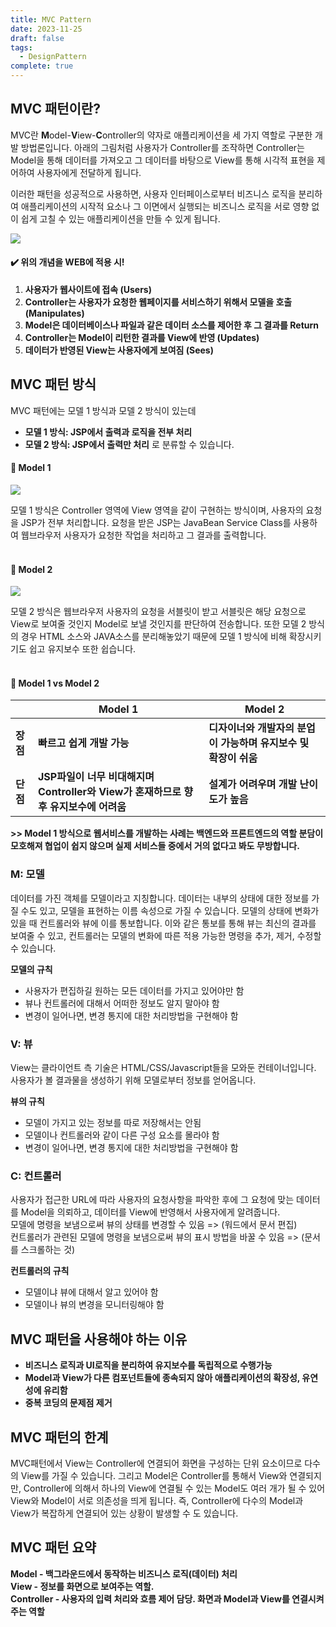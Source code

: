 ```yaml
---
title: MVC Pattern
date: 2023-11-25
draft: false
tags:
  - DesignPattern
complete: true
---
```

## MVC 패턴이란?
MVC란 **M**odel-**V**iew-**C**ontroller의 약자로 애플리케이션을 세 가지 역할로 구분한 개발 방법론입니다. 아래의 그림처럼 사용자가 Controller를 조작하면 Controller는 Model을 통해 데이터를 가져오고 그 데이터를 바탕으로 View를 통해 시각적 표현을 제어하여 사용자에게 전달하게 됩니다.

이러한 패턴을 성공적으로 사용하면, 사용자 인터페이스로부터 비즈니스 로직을 분리하여 애플리케이션의 시작적 요소나 그 이면에서 실행되는 비즈니스 로직을 서로 영향 없이 쉽게 고칠 수 있는 애플리케이션을 만들 수 있게 됩니다.

![](https://blog.kakaocdn.net/dn/bDpdks/btrjV9EuRJ3/egwkkBELr5i0oYOv4t9Qy1/img.png)

#### ✔️ 위의 개념을 WEB에 적용 시!
1. **사용자가 웹사이트에 접속 (Users)**
2. **Controller는 사용자가 요청한 웹페이지를 서비스하기 위해서 모델을 호출 (Manipulates)**
3. **Model은 데이터베이스나 파일과 같은 데이터 소스를 제어한 후 그 결과를 Return**
4. **Controller는 Model이 리턴한 결과를 View에 반영 (Updates)**
5. **데이터가 반영된 View는 사용자에게 보여짐 (Sees)**

## MVC 패턴 방식
MVC 패턴에는 모델 1 방식과 모델 2 방식이 있는데
- **모델 1 방식: JSP에서 출력과 로직을 전부 처리**
- **모델 2 방식: JSP에서 출력만 처리**
로 분류할 수 있습니다.

#### 📌 Model 1
![](https://blog.kakaocdn.net/dn/w08Lw/btrlbKqhWKO/qUYnM7xziHIQUE28L6WBZ1/img.png)

모델 1 방식은 Controller 영역에 View 영역을 같이 구현하는 방식이며, 사용자의 요청을 JSP가 전부 처리합니다. 요청을 받은 JSP는 JavaBean Service Class를 사용하여 웹브라우저 사용자가 요청한 작업을 처리하고 그 결과를 출력합니다.  
 

#### 📌 Model 2
![](https://blog.kakaocdn.net/dn/bGZKd4/btrleqFoykC/kXkFFucLJdHJ4hNvfcmav0/img.png)

모델 2 방식은 웹브라우저 사용자의 요청을 서블릿이 받고 서블릿은 해당 요청으로 View로 보여줄 것인지 Model로 보낼 것인지를 판단하여 전송합니다. 또한 모델 2 방식의 경우 HTML 소스와 JAVA소스를 분리해놓았기 때문에 모델 1 방식에 비해 확장시키기도 쉽고 유지보수 또한 쉽습니다.  
 

#### 👀 Model 1 vs Model 2


|          | **Model 1**                                                                         | **Model 2**                                                     |
| -------- | ----------------------------------------------------------------------------------- | --------------------------------------------------------------- |
| **장점** | **빠르고 쉽게 개발 가능**                                                           | **디자이너와 개발자의 분업이 가능하며 유지보수 및 확장이 쉬움** |
| **단점** | **JSP파일이 너무 비대해지며 Controller와 View가 혼재하므로 향후 유지보수에 어려움** | **설계가 어려우며 개발 난이도가 높음**                          |

**>> Model 1 방식으로 웹서비스를 개발하는 사례는 백엔드와 프론트엔드의 역할 분담이 모호해져 협업이 쉽지 않으며 실제 서비스들 중에서 거의 없다고 봐도 무방합니다.** 

### M: 모델
데이터를 가진 객체를 모델이라고 지칭합니다. 데이터는 내부의 상태에 대한 정보를 가질 수도 있고, 모델을 표현하는 이름 속성으로 가질 수 있습니다. 모델의 상태에 변화가 있을 때 컨트롤러와 뷰에 이를 통보합니다. 이와 같은 통보를 통해 뷰는 최신의 결과를 보여줄 수 있고, 컨트롤러는 모델의 변화에 따른 적용 가능한 명령을 추가, 제거, 수정할 수 있습니다.

**모델의 규칙**
- 사용자가 편집하길 원하는 모든 데이터를 가지고 있어야만 함
- 뷰나 컨트롤러에 대해서 어떠한 정보도 알지 말아야 함
- 변경이 일어나면, 변경 통지에 대한 처리방법을 구현해야 함

### V: 뷰
View는 클라이언트 측 기술은 HTML/CSS/Javascript들을 모와둔 컨테이너입니다. 사용자가 볼 결과물을 생성하기 위해 모델로부터 정보를 얻어옵니다.

**뷰의 규칙**
- 모델이 가지고 있는 정보를 따로 저장해서는 안됨
- 모델이나 컨트롤러와 같이 다른 구성 요소를 몰라야 함
- 변경이 일어나면, 변경 통지에 대한 처리방법을 구현해야 함

### C: 컨트롤러
사용자가 접근한 URL에 따라 사용자의 요청사항을 파악한 후에 그 요청에 맞는 데이터를 Model을 의뢰하고, 데이터를 View에 반영해서 사용자에게 알려줍니다.  
모델에 명령을 보냄으로써 뷰의 상태를 변경할 수 있음 => (워드에서 문서 편집)  
컨트롤러가 관련된 모델에 명령을 보냄으로써 뷰의 표시 방법을 바꿀 수 있음 => (문서를 스크롤하는 것)

**컨트롤러의 규칙**
- 모델이냐 뷰에 대해서 알고 있어야 함
- 모델이나 뷰의 변경을 모니터링해야 함

## MVC 패턴을 사용해야 하는 이유
- **비즈니스 로직과 UI로직을 분리하여 유지보수를 독립적으로 수행가능**
- **Model과 View가 다른 컴포넌트들에 종속되지 않아 애플리케이션의 확장성, 유연성에 유리함**
- **중복 코딩의 문제점 제거**

## MVC 패턴의 한계
MVC패턴에서 View는 Controller에 연결되어 화면을 구성하는 단위 요소이므로 다수의 View를 가질 수 있습니다. 그리고 Model은 Controller를 통해서 View와 연결되지만, Controller에 의해서 하나의 View에 연결될 수 있는 Model도 여러 개가 될 수 있어 View와 Model이 서로 의존성을 띄게 됩니다. 즉, Controller에 다수의 Model과 View가 복잡하게 연결되어 있는 상황이 발생할 수 도 있습니다.

## MVC 패턴 요약
**Model - 백그라운드에서 동작하는 비즈니스 로직(데이터) 처리**  
**View - 정보를 화면으로 보여주는 역할.**  
**Controller - 사용자의 입력 처리와 흐름 제어 담당. 화면과 Model과 View를 연결시켜주는 역할**